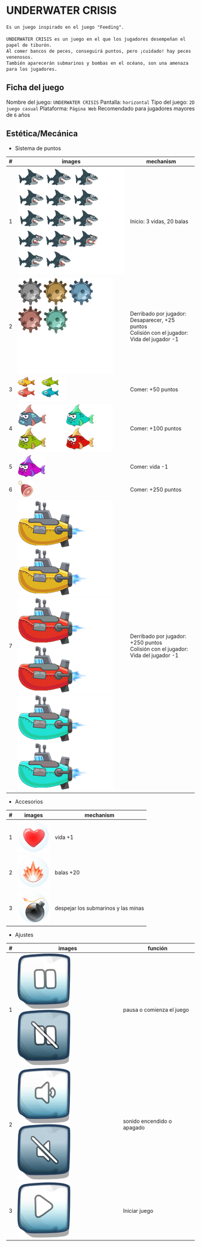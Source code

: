 # UNDERWATER CRISIS
```
Es un juego inspirado en el juego "Feeding".  
  
UNDERWATER CRISIS es un juego en el que los jugadores desempeñan el papel de tiburón.  
Al comer bancos de peces, conseguirá puntos, pero ¡cuidado! hay peces venenosos.  
También aparecerán submarinos y bombas en el océano, son una amenaza para los jugadores.  
```
## Ficha del juego
Nombre del juego: `UNDERWATER CRISIS`
Pantalla: `horizontal`
Tipo del juego: `2D` `juego casual`
Plataforma: `Página Web`
Recomendado para jugadores mayores de `6` años


## Estética/Mecánica
- Sistema de puntos

|#|images|mechanism|
|---|---|----|
|1|![Player](https://github.com/ZHAOYANNI/DVI/blob/master/assets/images/shark-sheet0.png)|Inicio: 3 vidas, 20 balas|
|2|![Mina](https://github.com/ZHAOYANNI/DVI/blob/master/assets/images/bomb-sheet0.png)|Derribado por jugador: Desaparecer, +25 puntos<br>Colisión con el jugador: Vida del jugador -1|
|3|![Pez pequeño](https://github.com/ZHAOYANNI/DVI/blob/master/assets/images/smallfish-sheet0.png)![Pez pequeño](https://github.com/ZHAOYANNI/DVI/blob/master/assets/images/smallfish-sheet1.png)|Comer: +50 puntos|
|4|![Pez grande](https://github.com/ZHAOYANNI/DVI/blob/master/assets/images/bigfish-sheet0.png)![Pez grande](https://github.com/ZHAOYANNI/DVI/blob/master/assets/images/bigfish-sheet1.png)|Comer: +100 puntos|
|5|![Pez peligro](https://github.com/ZHAOYANNI/DVI/blob/master/assets/images/bigfish-sheet2.png)|Comer: vida -1|
|6|![Carne](https://github.com/ZHAOYANNI/DVI/blob/master/assets/images/meat-sheet0.png)|Comer: +250 puntos|
|7|![Submarino](https://github.com/ZHAOYANNI/DVI/blob/master/assets/images/submarine-sheet0.png)![Submarino](https://github.com/ZHAOYANNI/DVI/blob/master/assets/images/submarine2-sheet0.png)![Submarino](https://github.com/ZHAOYANNI/DVI/blob/master/assets/images/submarine3-sheet0.png)|Derribado por jugador: +250 puntos<br>Colisión con el jugador: Vida del jugador -1|

- Accesorios

|#|images|mechanism|
|---|---|----|
|1|![Corazon](https://github.com/ZHAOYANNI/DVI/blob/master/assets/images/sharklife-sheet0.png)|vida +1|
|2|![Balas](https://github.com/ZHAOYANNI/DVI/blob/master/assets/images/fireballs-sheet0.png)|balas +20|
|3|![Bomba](https://github.com/ZHAOYANNI/DVI/blob/master/assets/images/superbomb-sheet0.png)|despejar los submarinos y las minas|

- Ajustes

|#|images|función|
|---|---|----|
|1|![Suspender](https://github.com/ZHAOYANNI/DVI/blob/master/assets/images/btnpause-sheet0.png)![Comenzar](https://github.com/ZHAOYANNI/DVI/blob/master/assets/images/btnpause-sheet1.png)|pausa o comienza el juego|
|2|![Apagar sonido](https://github.com/ZHAOYANNI/DVI/blob/master/assets/images/btnsound-sheet1.png)![Encendar sonido](https://github.com/ZHAOYANNI/DVI/blob/master/assets/images/btnsound-sheet2.png)|sonido encendido o apagado|
|3|![Jugar](https://github.com/ZHAOYANNI/DVI/blob/master/assets/images/btnplay-sheet0.png)|Iniciar juego|
